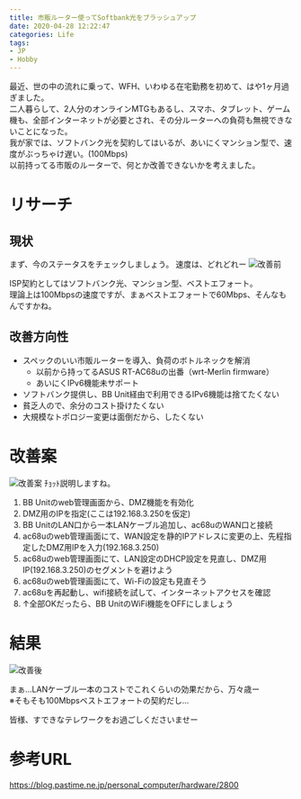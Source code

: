 ```yaml
---
title: 市販ルーター使ってSoftbank光をブラッシュアップ
date: 2020-04-28 12:22:47
categories: Life
tags:
- JP
- Hobby
---
```


最近、世の中の流れに乗って、WFH、いわゆる在宅勤務を初めて、はや1ヶ月過ぎました。  
二人暮らして、2人分のオンラインMTGもあるし、スマホ、タブレット、ゲーム機も、全部インターネットが必要とされ、その分ルーターへの負荷も無視できないことになった。  
我が家では、ソフトバンク光を契約してはいるが、あいにくマンション型で、速度がぶっちゃけ遅い。(100Mbps)  
以前持ってる市販のルーターで、何とか改善できないかを考えました。
<!--more-->

# リサーチ
## 現状
まず、今のステータスをチェックしましょう。
速度は、どれどれー
![改善前](http://wx1.sinaimg.cn/mw690/735d420agy1ge9bxdqvsbj20u0140x6q.jpg)

ISP契約としてはソフトバンク光、マンション型、ベストエフォート。  
理論上は100Mbpsの速度ですが、まぁベストエフォートで60Mbps、そんなもんですかね。  

## 改善方向性
- スペックのいい市販ルーターを導入、負荷のボトルネックを解消
    - 以前から持ってるASUS RT-AC68uの出番（wrt-Merlin firmware）
    - あいにくIPv6機能未サポート
- ソフトバンク提供し、BB Unit経由で利用できるIPv6機能は捨てたくない
- 貧乏人ので、余分のコスト掛けたくない
- 大規模なトポロジー変更は面倒だから、したくない

# 改善案
![改善案](http://wx1.sinaimg.cn/mw690/735d420agy1ge9bww1k01j20x30netd4.jpg)
ﾁｮｯﾄ説明しますね。  
1. BB Unitのweb管理画面から、DMZ機能を有効化
1. DMZ用のIPを指定(ここは192.168.3.250を仮定)
1. BB UnitのLAN口から一本LANケーブル追加し、ac68uのWAN口と接続
1. ac68uのweb管理画面にて、WAN設定を静的IPアドレスに変更の上、先程指定したDMZ用IPを入力(192.168.3.250)
1. ac68uのweb管理画面にて、LAN設定のDHCP設定を見直し、DMZ用IP(192.168.3.250)のセグメントを避けよう
1. ac68uのweb管理画面にて、Wi-Fiの設定も見直そう
1. ac68uを再起動し、wifi接続を試して、インターネットアクセスを確認
1. ↑全部OKだったら、BB UnitのWiFi機能をOFFにしましょう

# 結果
![改善後](http://wx3.sinaimg.cn/mw690/735d420agy1ge9bx3dgvgj20u0140kjm.jpg)

まぁ...LANケーブル一本のコストでこれくらいの効果だから、万々歳ー  
※そもそも100Mbpsベストエフォートの契約だし...  

皆様、すできなテレワークをお過ごしくださいませー

# 参考URL
https://blog.pastime.ne.jp/personal_computer/hardware/2800